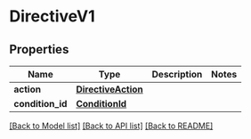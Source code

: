 # DirectiveV1

## Properties
Name | Type | Description | Notes
------------ | ------------- | ------------- | -------------
**action** | [**DirectiveAction**](DirectiveAction.md) |  | 
**condition_id** | [**ConditionId**](ConditionId.md) |  | 

[[Back to Model list]](../README.md#documentation-for-models) [[Back to API list]](../README.md#documentation-for-api-endpoints) [[Back to README]](../README.md)

